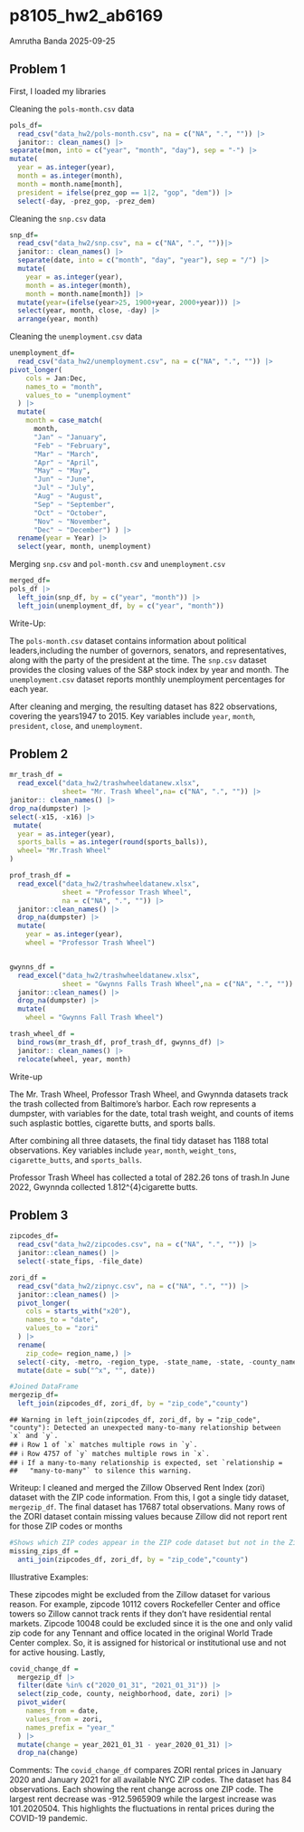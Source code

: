 p8105_hw2_ab6169
================
Amrutha Banda
2025-09-25

## Problem 1

First, I loaded my libraries

Cleaning the `pols-month.csv` data

``` r
pols_df= 
  read_csv("data_hw2/pols-month.csv", na = c("NA", ".", "")) |>
  janitor:: clean_names() |> 
separate(mon, into = c("year", "month", "day"), sep = "-") |>
mutate(
  year = as.integer(year),
  month = as.integer(month),
  month = month.name[month],
  president = ifelse(prez_gop == 1|2, "gop", "dem")) |>
  select(-day, -prez_gop, -prez_dem)
```

Cleaning the `snp.csv` data

``` r
snp_df= 
  read_csv("data_hw2/snp.csv", na = c("NA", ".", ""))|>
  janitor:: clean_names() |> 
  separate(date, into = c("month", "day", "year"), sep = "/") |>
  mutate(
    year = as.integer(year),
    month = as.integer(month),
    month = month.name[month]) |>
  mutate(year=(ifelse(year>25, 1900+year, 2000+year))) |> 
  select(year, month, close, -day) |>
  arrange(year, month)
```

Cleaning the `unemployment.csv` data

``` r
unemployment_df= 
  read_csv("data_hw2/unemployment.csv", na = c("NA", ".", "")) |>
pivot_longer(
    cols = Jan:Dec,      
    names_to = "month",
    values_to = "unemployment"
  ) |>
  mutate(
    month = case_match(
      month,
      "Jan" ~ "January",
      "Feb" ~ "February",
      "Mar" ~ "March",
      "Apr" ~ "April",
      "May" ~ "May",
      "Jun" ~ "June",
      "Jul" ~ "July",
      "Aug" ~ "August",
      "Sep" ~ "September",
      "Oct" ~ "October",
      "Nov" ~ "November",
      "Dec" ~ "December") ) |> 
  rename(year = Year) |>
  select(year, month, unemployment)
```

Merging `snp.csv` and `pol-month.csv` and `unemployment.csv`

``` r
merged_df= 
pols_df |>
  left_join(snp_df, by = c("year", "month")) |>
  left_join(unemployment_df, by = c("year", "month"))
```

Write-Up:

The `pols-month.csv` dataset contains information about political
leaders,including the number of governors, senators, and
representatives, along with the party of the president at the time. The
`snp.csv` dataset provides the closing values of the S&P stock index by
year and month. The `unemployment.csv` dataset reports monthly
unemployment percentages for each year.

After cleaning and merging, the resulting dataset has 822 observations,
covering the years1947 to 2015. Key variables include `year`, `month`,
`president`, `close`, and `unemployment`.

## Problem 2

``` r
mr_trash_df =
  read_excel("data_hw2/trashwheeldatanew.xlsx", 
             sheet= "Mr. Trash Wheel",na= c("NA", ".", "")) |> 
janitor:: clean_names() |> 
drop_na(dumpster) |> 
select(-x15, -x16) |>
 mutate(
  year = as.integer(year),
  sports_balls = as.integer(round(sports_balls)),
  wheel= "Mr.Trash Wheel"
)

prof_trash_df =
  read_excel("data_hw2/trashwheeldatanew.xlsx",
             sheet = "Professor Trash Wheel",
             na = c("NA", ".", "")) |>
  janitor::clean_names() |>
  drop_na(dumpster) |> 
  mutate(
    year = as.integer(year),
    wheel = "Professor Trash Wheel") 


gwynns_df =
  read_excel("data_hw2/trashwheeldatanew.xlsx",
             sheet = "Gwynns Falls Trash Wheel",na = c("NA", ".", "")) |>
  janitor::clean_names() |>
  drop_na(dumpster) |> 
  mutate(
    wheel = "Gwynns Fall Trash Wheel") 

trash_wheel_df =
  bind_rows(mr_trash_df, prof_trash_df, gwynns_df) |>
  janitor:: clean_names() |>
  relocate(wheel, year, month)
```

Write-up

The Mr. Trash Wheel, Professor Trash Wheel, and Gwynnda datasets track
the trash collected from Baltimore’s harbor. Each row represents a
dumpster, with variables for the date, total trash weight, and counts of
items such asplastic bottles, cigarette butts, and sports balls.

After combining all three datasets, the final tidy dataset has 1188
total observations. Key variables include `year`, `month`,
`weight_tons`, `cigarette_butts`, and `sports_balls`.

Professor Trash Wheel has collected a total of 282.26 tons of trash.In
June 2022, Gwynnda collected 1.812^{4}cigarette butts.

## Problem 3

``` r
zipcodes_df= 
  read_csv("data_hw2/zipcodes.csv", na = c("NA", ".", "")) |>
  janitor::clean_names() |> 
  select(-state_fips, -file_date) 

zori_df = 
  read_csv("data_hw2/zipnyc.csv", na = c("NA", ".", "")) |> 
  janitor::clean_names() |> 
  pivot_longer(
    cols = starts_with("x20"),
    names_to = "date",
    values_to = "zori"
  ) |> 
  rename(
    zip_code= region_name,) |> 
  select(-city, -metro, -region_type, -state_name, -state, -county_name) |> 
  mutate(date = sub("^x", "", date))

#Joined DataFrame
mergezip_df=
  left_join(zipcodes_df, zori_df, by = "zip_code","county") 
```

    ## Warning in left_join(zipcodes_df, zori_df, by = "zip_code", "county"): Detected an unexpected many-to-many relationship between `x` and `y`.
    ## ℹ Row 1 of `x` matches multiple rows in `y`.
    ## ℹ Row 4757 of `y` matches multiple rows in `x`.
    ## ℹ If a many-to-many relationship is expected, set `relationship =
    ##   "many-to-many"` to silence this warning.

Writeup: I cleaned and merged the Zillow Observed Rent Index (zori)
dataset with the ZIP code information. From this, I got a single tidy
dataset, `mergezip_df`. The final dataset has 17687 total observations.
Many rows of the ZORI dataset contain missing values because Zillow did
not report rent for those ZIP codes or months

``` r
#Shows which ZIP codes appear in the ZIP code dataset but not in the Zillow Rental Price dataset
missing_zips_df =
  anti_join(zipcodes_df, zori_df, by = "zip_code","county")
```

Illustrative Examples:

These zipcodes might be excluded from the Zillow dataset for various
reason. For example, zipcode 10112 covers Rockefeller Center and office
towers so Zillow cannot track rents if they don’t have residential
rental markets. Zipcode 10048 could be excluded since it is the one and
only valid zip code for any Tennant and office located in the original
World Trade Center complex. So, it is assigned for historical or
institutional use and not for active housing. Lastly,

``` r
covid_change_df =
  mergezip_df |>
  filter(date %in% c("2020_01_31", "2021_01_31")) |>
  select(zip_code, county, neighborhood, date, zori) |>
  pivot_wider(
    names_from = date,
    values_from = zori,
    names_prefix = "year_"
  ) |>
  mutate(change = year_2021_01_31 - year_2020_01_31) |>
  drop_na(change)
```

Comments: The `covid_change_df` compares ZORI rental prices in January
2020 and January 2021 for all available NYC ZIP codes. The dataset has
84 observations. Each showing the rent change across one ZIP code. The
largest rent decrease was -912.5965909 while the largest increase was
101.2020504. This highlights the fluctuations in rental prices during
the COVID-19 pandemic.
